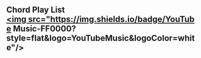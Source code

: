 
## Chord Play List <a href="https://youtu.be/1ePtRFwaDTg"><img src="https://img.shields.io/badge/YouTube Music-FF0000?style=flat&logo=YouTubeMusic&logoColor=white"/></a>
